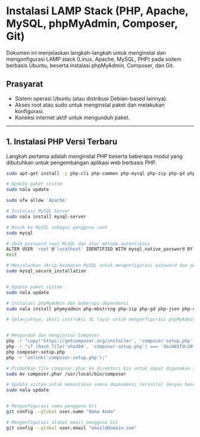 # Instalasi LAMP Stack (PHP, Apache, MySQL, phpMyAdmin, Composer, Git)

Dokumen ini menjelaskan langkah-langkah untuk menginstal dan mengonfigurasi LAMP stack (Linux, Apache, MySQL, PHP) pada sistem berbasis Ubuntu, beserta instalasi phpMyAdmin, Composer, dan Git.

## Prasyarat
- Sistem operasi Ubuntu (atau distribusi Debian-based lainnya).
- Akses root atau sudo untuk menginstal paket dan melakukan konfigurasi.
- Koneksi internet aktif untuk mengunduh paket.

---

## 1. Instalasi PHP Versi Terbaru

Langkah pertama adalah menginstal PHP beserta beberapa modul yang dibutuhkan untuk pengembangan aplikasi web berbasis PHP.

```bash
sudo apt-get install -y php-cli php-common php-mysql php-zip php-gd php-mbstring php-curl php-xml php-bcmath git neofetch nala

# Update paket sistem
sudo nala update

sudo ufw allow 'Apache'

# Instalasi MySQL Server
sudo nala install mysql-server

# Masuk ke MySQL sebagai pengguna root
sudo mysql

# Ubah password root MySQL dan atur metode autentikasi
ALTER USER 'root'@'localhost' IDENTIFIED WITH mysql_native_password BY 'root';
exit

# Menjalankan skrip keamanan MySQL untuk mengonfigurasi password dan pengaturan lainnya
sudo mysql_secure_installation


# Update paket sistem
sudo nala update

# Instalasi phpMyAdmin dan beberapa dependensi
sudo nala install phpmyadmin php-mbstring php-zip php-gd php-json php-curl

# Selanjutnya, ikuti instruksi di layar untuk mengonfigurasi phpMyAdmin, termasuk mengonfigurasi Apache dan membuat database phpMyAdmin jika diminta.


# Mengunduh dan menginstal Composer
php -r "copy('https://getcomposer.org/installer', 'composer-setup.php');"
php -r "if (hash_file('sha384', 'composer-setup.php') === 'dac665fdc30fdd8ec78b38b9800061b4150413ff2e3b6f88543c636f7cd84f6db9189d43a81e5503cda447da73c7e5b6') { echo 'Installer verified'; } else { echo 'Installer corrupt'; unlink('composer-setup.php'); } echo PHP_EOL;"
php composer-setup.php
php -r "unlink('composer-setup.php');"

# Pindahkan file composer.phar ke direktori bin untuk dapat digunakan secara global
sudo mv composer.phar /usr/local/bin/composer

# Update sistem untuk memastikan semua dependensi terinstal dengan benar
sudo nala update


# Mengonfigurasi nama pengguna Git
git config --global user.name "Nama Anda"

# Mengonfigurasi alamat email pengguna Git
git config --global user.email "email@domain.com"
